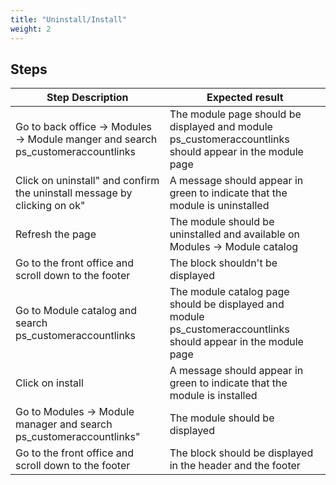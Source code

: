 ```yaml
---
title: "Uninstall/Install"
weight: 2
---
```

## Steps
| Step Description | Expected result |
| ----- | ----- |
| Go to back office -> Modules -> Module manger and search ps_customeraccountlinks | The module page should be displayed and module ps_customeraccountlinks should appear in the module page |
| Click on uninstall" and confirm the uninstall message by clicking on ok" | A message should appear in green to indicate that the module is uninstalled |
| Refresh the page | The module should be uninstalled and available on Modules -> Module catalog |
| Go to the front office and scroll down to the footer | The block shouldn't be displayed |
| Go to Module catalog and search ps_customeraccountlinks | The module catalog page should be displayed and module ps_customeraccountlinks should appear in the module page |
| Click on install | A message should appear in green to indicate that the module is installed |
| Go to Modules -> Module manager and search ps_customeraccountlinks" | The module should be displayed |
| Go to the front office and scroll down to the footer | The block should be displayed in the header and the footer |
